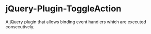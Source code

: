 # jQuery-Plugin-ToggleAction
A jQuery plugin that allows binding event handlers which are executed consecutively.
